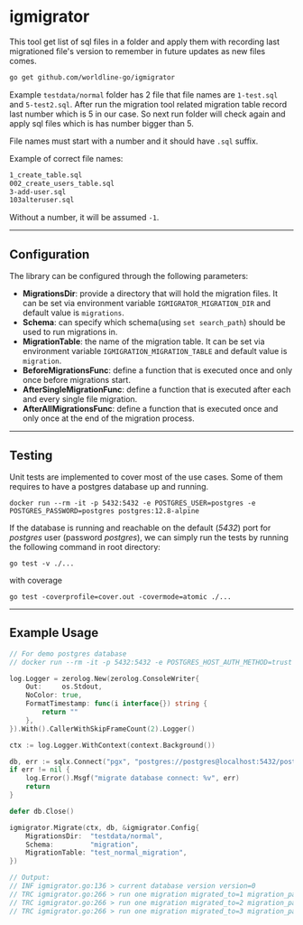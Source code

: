 # igmigrator

This tool get list of sql files in a folder and apply them with recording last migrationed file's version to remember in future updates as new files comes.

```sh
go get github.com/worldline-go/igmigrator
```

Example `testdata/normal` folder has 2 file that file names are `1-test.sql` and `5-test2.sql`. After run the migration tool related migration table record last number which is 5 in our case. So next run folder will check again and apply sql files which is has number bigger than 5.

File names must start with a number and it should have `.sql` suffix.

Example of correct file names:

```sh
1_create_table.sql
002_create_users_table.sql
3-add-user.sql
103alteruser.sql
```

Without a number, it will be assumed `-1`.

---

## Configuration
 The library can be configured  through the  following parameters:
- **MigrationsDir**: provide a directory that will hold the migration files. It can be set via environment variable `IGMIGRATOR_MIGRATION_DIR` and default value is `migrations`.
- **Schema**: can specify which schema(using `set search_path`) should be used to run migrations in.
- **MigrationTable**: the name of the migration table. It can be set via environment variable `IGMIGRATION_MIGRATION_TABLE` and default value is `migration`.
- **BeforeMigrationsFunc**: define a function that is executed once and only once before migrations start.
- **AfterSingleMigrationFunc**: define a function that is executed after each and every single file migration.
- **AfterAllMigrationsFunc**: define a function that is executed once and only once at the end of the migration process.

---

## Testing

Unit tests are implemented to cover most of the use cases. Some of them requires to have a postgres database up and running.

```shell 
docker run --rm -it -p 5432:5432 -e POSTGRES_USER=postgres -e POSTGRES_PASSWORD=postgres postgres:12.8-alpine
```

If the database is running and reachable on the default (_5432_) port for _postgres_ user (password _postgres_), we can simply run the tests by running the following command in root directory:
```shell
go test -v ./...
```

with coverage

```shell
go test -coverprofile=cover.out -covermode=atomic ./...
```

---

## Example Usage

```go
// For demo postgres database
// docker run --rm -it -p 5432:5432 -e POSTGRES_HOST_AUTH_METHOD=trust postgres:12.8-alpine

log.Logger = zerolog.New(zerolog.ConsoleWriter{
    Out:     os.Stdout,
    NoColor: true,
    FormatTimestamp: func(i interface{}) string {
        return ""
    },
}).With().CallerWithSkipFrameCount(2).Logger()

ctx := log.Logger.WithContext(context.Background())

db, err := sqlx.Connect("pgx", "postgres://postgres@localhost:5432/postgres")
if err != nil {
    log.Error().Msgf("migrate database connect: %v", err)
    return
}

defer db.Close()

igmigrator.Migrate(ctx, db, &igmigrator.Config{
    MigrationsDir:  "testdata/normal",
    Schema:         "migration",
    MigrationTable: "test_normal_migration",
})

// Output:
// INF igmigrator.go:136 > current database version version=0
// TRC igmigrator.go:266 > run one migration migrated_to=1 migration_path=testdata/normal/1_install_table.sql
// TRC igmigrator.go:266 > run one migration migrated_to=2 migration_path=testdata/normal/2_install_pos.sql
// TRC igmigrator.go:266 > run one migration migrated_to=3 migration_path=testdata/normal/3_install_test.sql
```
